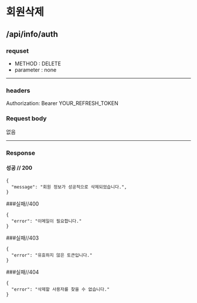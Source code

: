 # 회원삭제

## /api/info/auth

### requset

- METHOD : DELETE
- parameter : none

---

### headers

Authorization: Bearer YOUR_REFRESH_TOKEN

### Request body

없음

---

### Response

#### 성공 // 200

```
{
  "message": "회원 정보가 성공적으로 삭제되었습니다.",
}
```
###실패//400

```
{
  "error": "이메일이 필요합니다."
}
```
###실패//403

```
{
  "error": "유효하지 않은 토큰입니다."
}
```

###실패//404

```
{
  "error": "삭제할 사용자를 찾을 수 없습니다."
}
```



